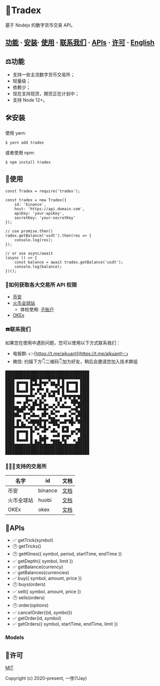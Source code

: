 # 💱Tradex
基于 Nodejs 的数字货币交易 API。

## [功能](#⚖️功能) · [安装](#🛠安装)· [使用](#🎁使用) · [联系我们](#☎️联系我们) · [APIs](#📖APIs) · [许可](#📄许可) · [English](./README.md)

## ⚖️功能
* 支持一些主流数字货币交易所；
* 轻量级；
* 依赖少；
* 现在支持现货，期货正在计划中；
* 支持 Node 12+。

## 🛠安装
使用 yarn:

```
$ yarn add tradex
```

或者使用 npm:

```
$ npm install tradex
```

## 🎁使用
```
const Tradex = require('tradex');

const tradex = new Tradex({
    id: 'binance',
    host: 'https://api.domain.com',
    apiKey: 'your-apiKey',
    secretKey: 'your-secretKey'
});

// use promise.then()
radex.getBalance('usdt').then(res => {
    console.log(res);
});

// or use async/await
(async () => {
    const balance = await tradex.getBalance('usdt');
    console.log(balance);
})();
```

### 🔐如何获取各大交易所 API 权限
* [币安](https://www.binance.com/cn/usercenter/settings/api-management)
* [火币全球站](https://www.huobi.com/en-us/apikey/)
    * 体检使用: [子账户](https://account.huobi.com/en-us/subaccount/add)
* [OKEx](https://www.okex.com/account/users/myApi)

### ☎️联系我们
如果您在使用中遇到问题，您可以使用以下方式联系我们：

* 电报群: 👉[https://t.me/aikuant](https://t.me/aikuant)👈
* 微信: 扫描下方👇二维码👇加为好友，稍后会邀请您加入技术群组

```
█████████████████████████████████████
█████████████████████████████████████
████ ▄▄▄▄▄ █▀█ █▄▄▄▀▄▄ █ █ ▄▄▄▄▄ ████
████ █   █ █▀▀▀█ ▀  ▀▀█▀▄█ █   █ ████
████ █▄▄▄█ █▀ █▀▀ █ ▄▄▄█ █ █▄▄▄█ ████
████▄▄▄▄▄▄▄█▄▀ ▀▄█ █▄█ ▀ █▄▄▄▄▄▄▄████
████     █▄▄ ▄▀▄▀▄    █ █ ▀ ▀▄█▄▀████
████ ▀▀ █▀▄ ██▄█▀▄▄  ▄ █ ▄▀  ▀█▀█████
██████▄██▀▄██ ▄█▄█▄▀▀▄▀ ▀▀▀▀▀▄▄█▀████
████▄█▀▀▄▄▄▀▄   ▄█▄ █▄▀▀  ▄ ▀▄▄▀█████
████▀▀▀ █ ▄▀▀▀▀▄▀▀ █▄▄▀ ▀▀▀ ▀▄ █▀████
████ █▀▄ ▀▄█████▀█▀▄███▀▄▄█▀██▄▀█████
████▄█▄██▄▄▄▀▄▀█▄█ ▄ ▀▀█ ▄▄▄ ▀   ████
████ ▄▄▄▄▄ █▄▀▀ ▄█▀ ▄█▄  █▄█ ▄▄▀█████
████ █   █ █  ▀▄ ▄   ▄▄█ ▄▄▄▄▀ ▀ ████
████ █▄▄▄█ █ ▄ ███▀ ▄▄▄▄ █▄▀  ▄ █████
████▄▄▄▄▄▄▄█▄███▄█▄▄▄████▄█▄▄▄▄██████
█████████████████████████████████████
█████████████████████████████████████
```

### 🏋🏻‍♂️支持的交易所

| 名字 | id | 文档 |
| ---- | ---- | ---- |
| 币安 | binance | [文档](https://binance-docs.github.io/apidocs/spot/en/) |
| 火币全球站 | huobi | [文档](https://huobiapi.github.io/docs/spot/v1/en/) |
| OKEx | okex | [文档](https://www.okex.com/docs/en/) |

## 📖APIs
* ✅ getTrick(symbol)
* 🕐 getTricks()
* 🕐 getKlines({ symbol, period, startTime, endTime })
* ✅ getDepth({ symbol, limit })
* ✅ getBalance(currency)
* ✅ getBalances(currencies)
* ✅ buy({ symbol, amount, price })
* 🕐 buys(orders)
* ✅ sell({ symbol, amount, price })
* 🕐 sells(orders)
* 🕐 order(options)
* ✅ cancelOrder({id, symbol})
* ✅ getOrder(id, symbol)
* ✅ getOrders({ symbol, startTime, endTime, limit })

### Models

## 📄许可
[MIT](https://opensource.org/licenses/MIT)

Copyright (c) 2020-present, 一俢(1Jay)
